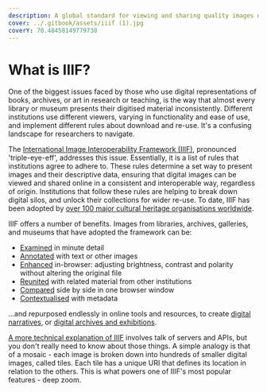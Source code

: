 ```yaml
---
description: A global standard for viewing and sharing quality images of cultural heritage
cover: ../.gitbook/assets/iiif (1).jpg
coverY: 70.48458149779738
---
```


# What is IIIF?

One of the biggest issues faced by those who use digital representations of books, archives, or art in research or teaching, is the way that almost every library or museum presents their digitised material inconsistently. Different institutions use different viewers, varying in functionality and ease of use, and implement different rules about download and re-use. It's a confusing landscape for researchers to navigate.

The [International Image Interoperability Framework (IIIF)](https://iiif.io/), pronounced 'triple-eye-eff', addresses this issue. Essentially, it is a list of rules that institutions agree to adhere to. These rules determine a set way to present images and their descriptive data, ensuring that digital images can be viewed and shared online in a consistent and interoperable way, regardless of origin. Institutions that follow these rules are helping to break down digital silos, and unlock their collections for wider re-use. To date, IIIF has been adopted by [over 100 major cultural heritage organisations worldwide](https://iiif.io/guides/finding\_resources/).

IIIF offers a number of benefits. Images from libraries, archives, galleries, and museums that have adopted the framework can be:&#x20;

* [Examined](examine.md) in minute detail
* [Annotated](annotate.md) with text or other images
* [Enhanced](enhance.md) in-browser: adjusting brightness, contrast and polarity without altering the original file
* [Reunited](reunify.md) with related material from other institutions
* [Compared](compare-to-do.md) side by side in one browser window
* [Contextualised](contextualise.md) with metadata

...and repurposed endlessly in online tools and resources, to create [digital narratives](../digital-storytelling/), or [digital archives and exhibitions](../digital-archives-and-exhibitions/).

[A more technical explanation of IIIF](https://iiif.io/) involves talk of servers and APIs, but you don't really need to know about those things. A simple analogy is that of a mosaic - each image is broken down into hundreds of smaller digital images, called tiles. Each tile has a unique URI that defines its location in relation to the others. This is what powers one of IIIF's most popular features - deep zoom.

